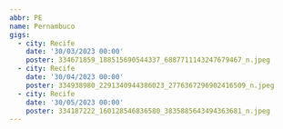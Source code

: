 ```yaml
---
abbr: PE
name: Pernambuco
gigs:
  - city: Recife
    date: '30/03/2023 00:00'
    poster: 334671859_188515690544337_6887711143247679467_n.jpeg
  - city: Recife
    date: '30/04/2023 00:00'
    poster: 334938980_2291340944386023_2776367296902416509_n.jpeg
  - city: Recife
    date: '30/05/2023 00:00'
    poster: 334187222_160128546836580_3835885643494363681_n.jpeg
---
```


